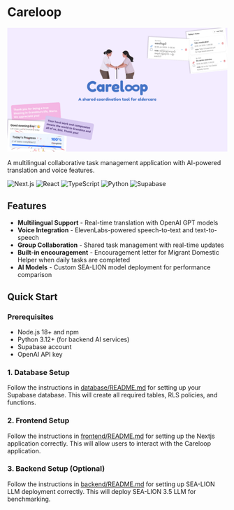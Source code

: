 # Careloop

![Careloop Banner](assets/Careloop_banner.png)

A multilingual collaborative task management application with AI-powered translation and voice features.

![Next.js](https://img.shields.io/badge/Next.js-15-black) ![React](https://img.shields.io/badge/React-19-blue) ![TypeScript](https://img.shields.io/badge/TypeScript-5-blue) ![Python](https://img.shields.io/badge/Python-3.12-yellow) ![Supabase](https://img.shields.io/badge/Supabase-Database-green)

## Features

- **Multilingual Support** - Real-time translation with OpenAI GPT models
- **Voice Integration** - ElevenLabs-powered speech-to-text and text-to-speech
- **Group Collaboration** - Shared task management with real-time updates
- **Built-in encouragement** - Encouragement letter for Migrant Domestic Helper when daily tasks are completed
- **AI Models** - Custom SEA-LION model deployment for performance comparison

## Quick Start

### Prerequisites

- Node.js 18+ and npm
- Python 3.12+ (for backend AI services)
- Supabase account
- OpenAI API key

### 1. Database Setup
Follow the instructions in [database/README.md](database/README.md) for setting up your Supabase database.
This will create all required tables, RLS policies, and functions.

### 2. Frontend Setup
Follow the instructions in [frontend/README.md](frontend/README.md) for setting up the Nextjs application correctly.
This will allow users to interact with the Careloop application.

### 3. Backend Setup (Optional)
Follow the instructions in [backend/README.md](backend/README.md) for setting up SEA-LION LLM deployment correctly.
This will deploy SEA-LION 3.5 LLM for benchmarking.